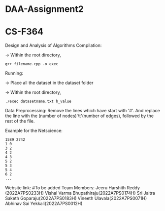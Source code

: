 # DAA-Assignment2
# CS-F364
Design and Analysis of Algorithms
Compilation:

-> Within the root directory,

    g++ filename.cpp -o exec

Running:

-> Place all the dataset in the dataset folder

-> Within the root directory,

    ./exec datasetname.txt h_value

Data Preprocessing:
Remove the lines which have start with '#'. And replace the line with the (number of nodes)'\t'(number of edges), followed by the rest of the file.

Example for the Netscience:

    1589 2742
    1 0
    3 2
    4 2
    4 3
    5 2
    5 3
    5 4
    6 2
    ...

Website link:
 #To be added
Team Members:
    Jeeru Harshith Reddy (2022A7PS0233H)
    Vishal Varma Bhupathiraju(2022A7PS0174H)
    Sri Jaitra Saketh Goparaju(2022A7PS0183H)
    Vineeth Ulavala(2022A7PS0071H)
    Abhinav Sai Yekkali(2022A7PS0012H)
